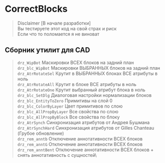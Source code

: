 # CorrectBlocks
>Disclaimer 
[В начале разработки]\
Вы тестируете этот код на свой страх и риск\
Если что то поломается я не виноват

## Сборник утилит для CAD
 
 > `drz_WipBot`	Маскировки ВСЕХ блоков на задний план\
`drz_blc_WipBot`	Маскировки ВЫБРАННЫХ блоков на задний план\
`drz_AtrRotateSel`	Крутит в ВЫБРАННЫХ блоках ВСЕ атрибуты в ноль\
`drz_AtrRotateAll`	Крутит в блоке ВСЕ атрибуты в ноль\
`drz_AtrRotateOne`	Крутит выбранный атрибут блока в ноль\
`drz_blc_SetDlg`	Диалоговая настройки нормализации блоков\
`drz_blc_EntityToZero`	Примитивы на слой 0\
`drz_blc_ColorByLayer`	Цвет примитивов по слою\
`drz_blc_AllPropByLayer`	Все свойства по слою\
`drz_blc_AllPropByBlock`	Все свойства по блоку\
`drz_AtrSynch`	Синхронизация атрибутов от Андрея Бушмана\
`drz_AtrSynchHard`	Синхронизация атрибутов от Gilles Chanteau (Грубое обновление)\
`drz_rem_anntb`	Отключение аннотативности ВСЕХ блоков\
`drz_rem_anntG`	Отключение аннотативности ВСЕХ блоков\
`drz_rem_anntBent`	Отключение аннотативности ВСЕХ блоков + снять аннотативность с сущностей\
